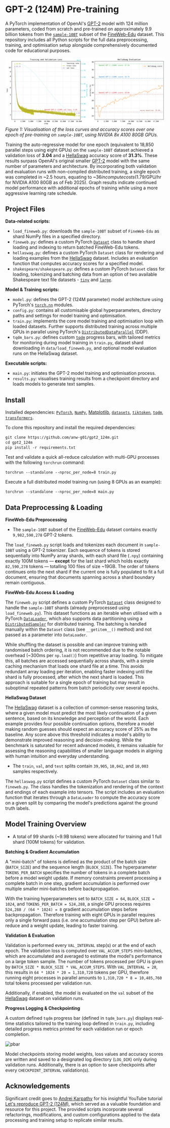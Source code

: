 # GPT-2 (124M) Pre-training

A PyTorch implementation of OpenAI's [GPT-2](https://github.com/openai/gpt-2) model with 124 million parameters, coded from scratch and pre-trained on approximately 9.9 billion tokens from the [`sample-10BT`](https://huggingface.co/datasets/HuggingFaceFW/fineweb-edu/viewer/sample-10BT) subset of the [FineWeb-Edu](https://huggingface.co/datasets/HuggingFaceFW/fineweb-edu) dataset. This repository includes all Python scripts for the full data preprocessing, training, and optimisation setup alongside comprehensively documented code for educational purposes. 

![figure](assets/figure_end_checkpoint_gpus_08_epoch_01_step_18850.svg)
*Figure 1: Visualisation of the loss curves and accuracy scores over one epoch of pre-training on `sample-10BT`, using NVIDIA 8x A100 80GB GPUs.*

Training the auto-regressive model for one epoch (equivalent to 18,850 parallel steps using eight GPUs) on the `sample-10BT` dataset achieved a validation loss of **3.04** and a [HellaSwag](https://github.com/rowanz/hellaswag/tree/master/data) accuracy score of **31.3%**. These results surpass OpenAI's original smaller [GPT-2](https://github.com/openai/gpt-2) model with the same number of parameters and architecture. By incorporating both validation and evaluation runs with non-compiled distributed training, a single epoch was completed in ~2.5 hours, equating to ~$36 in compute costs ($1.79/GPU/hr for NVIDIA A100 80GB as of Feb 2025). Graph results indicate continued model performance with additional epochs of training while using a more aggressive learning rate schedule.

## Project Files

**Data-related scripts:**
- `load_fineweb.py`: downloads the `sample-10BT` subset of `FineWeb-Edu` as shard NumPy files in a specified directory. 
- `fineweb.py`: defines a custom PyTorch [`Dataset`](https://pytorch.org/docs/stable/data.html#torch.utils.data.Dataset) class to handle shard loading and indexing to return batched FineWeb-Edu tokens. 
- `hellaswag.py`:  defines a custom PyTorch `Dataset` class for rendering and loading examples from the [HellaSwag](https://github.com/rowanz/hellaswag/tree/master/data) dataset. Includes an evaluation function that computes accuracy scores for a specified model. 
- `shakespeare/shakespeare.py`:  defines a custom PyTorch `Dataset` class for loading, tokenizing and batching data from an option of two available Shakespeare text file datasets - [`tiny`](https://raw.githubusercontent.com/karpathy/char-rnn/master/data/tinyshakespeare/input.txt) and [`large`](https://gist.githubusercontent.com/blakesanie/dde3a2b7e698f52f389532b4b52bc254/raw/76fe1b5e9efcf0d2afdfd78b0bfaa737ad0a67d3/shakespeare.txt).

**Model & Training scripts:**
- `model.py`: defines the GPT-2 (124M parameter) model architecture using PyTorch's [`torch.nn`](https://pytorch.org/docs/stable/nn.html#module-torch.nn) modules.
- `config.py`: contains all customisable global hyperparameters, directory paths and settings for model training and optimisation.
- `train.py`: implements the core model training and optimisation loop with loaded datasets. Further supports distributed training across multiple GPUs in parallel using PyTorch's [`DistributedDataParallel`](https://pytorch.org/docs/stable/generated/torch.nn.parallel.DistributedDataParallel.html#torch.nn.parallel.DistributedDataParallel) (DDP).
- `tqdm_bars.py`: defines custom [`tqdm`](https://github.com/tqdm/tqdm) progress bars, with tailored metrics for monitoring during model training in `train.py`, dataset shard downloading in `data/load_fineweb.py`, and optional model evaluation runs on the HellaSwag dataset.

**Executable scripts:**
- `main.py`: initiates the GPT-2 model training and optimisation process.
- `results.py`: visualises training results from a checkpoint directory and loads models to generate text samples.

## Install

Installed dependencies: [`PyTorch`](https://pytorch.org/), [`NumPy`](https://numpy.org/), [Matplotlib](https://matplotlib.org/stable/), [`datasets`](https://huggingface.co/docs/datasets/en/index), [`tiktoken`](https://github.com/openai/tiktoken), [`tqdm`](https://github.com/tqdm/tqdm), [`transformers`](https://huggingface.co/docs/transformers/en/index).

To clone this repository and install the required dependencies:
```
git clone https://github.com/anw-g01/gpt2_124m.git
cd gpt2_124m
pip install -r requirements.txt
```

Test and validate a quick all-reduce calculation with multi-GPU processes with the following `torchrun` command:

```
torchrun --standalone --nproc_per_node=8 train.py
```

Execute a full distributed model training run (using 8 GPUs as an example):

```
torchrun --standalone --nproc_per_node=8 main.py
```

## Data Preprocessing & Loading

**FineWeb-Edu Preprocessing**

- The `sample-10BT` subset of the [FineWeb-Edu](https://huggingface.co/datasets/HuggingFaceFW/fineweb-edu) dataset contains exactly `9,982,590,278` GPT-2 tokens.

The `load_fineweb.py` script loads and tokenizes each document in `sample-10BT` using a GPT-2 tokenizer. Each sequence of tokens is stored sequentially into NumPy array shards, with each shard file (`.npy`) containing exactly 100M tokens — **except** for the last shard which holds exactly `82,590,278` tokens — totalling 100 files of size ~19GB. The order of tokens continues onto the next shard if the current one is fully populated to fit a full document, ensuring that documents spanning across a shard boundary remain contiguous.

**FineWeb-Edu Access & Loading**

The `fineweb.py` script defines a custom PyTorch [`Dataset`](https://pytorch.org/docs/stable/data.html#torch.utils.data.Dataset) class designed to handle the `sample-10BT` shards (already preprocessed using `load_fineweb.py`). This dataset functions as an iterable when utilised with a PyTorch [`DataLoader`](https://pytorch.org/docs/stable/data.html#torch.utils.data.DataLoader), which also supports data partitioning using a [`DistributedSampler`](https://pytorch.org/docs/stable/data.html#torch.utils.data.distributed.DistributedSampler) for distributed training. The batching is handled manually within the `Dataset` class (see `__getitem__()` method) and not passed as a parameter into `DataLoader`.

While shuffling the dataset is possible and can improve training with randomised batch ordering, it is not recommended due to the notable overhead (~300ms per `np.load()`) from repetitive array loading. To mitigate this, all batches are accessed sequentially across shards, with a simple caching mechanism that loads one shard file at a time. This avoids redundant array loading per iteration, enabling faster indexing until the shard is fully processed, after which the next shard is loaded. This approach is suitable for a single epoch of training but may result in suboptimal repeated patterns from batch periodicity over several epochs.

**HellaSwag Dataset**

The [HellaSwag](https://github.com/rowanz/hellaswag/tree/master/data) dataset is a collection of common-sense reasoning tasks, where a given model must predict the most likely continuation of a given sentence, based on its knowledge and perception of the world. Each example provides four possible continuation options, therefore a model making random guesses should expect an accuracy score of 25% as the baseline. Any score above this threshold indicates a model's ability to demonstrate improved reasoning and decision-making. While the benchmark is saturated for recent advanced models, it remains valuable for assessing the reasoning capabilities of smaller language models in aligning with human intuition and everyday understanding.

- The `train`, `val`, and `test` splits contain `39,905`, `10,042`, and `10,003` samples respectively.

The `hellaswag.py` script defines a custom PyTorch `Dataset` class similar to `fineweb.py`. The class handles the tokenization and rendering of the context and endings of each example into tensors. The script includes an evaluation function that iterates through a `DataLoader` to compute the accuracy score on a given split by comparing the model's predictions against the ground truth labels.

## Model Training Overview

- A total of 99 shards (~9.9B tokens) were allocated for training and 1 full shard (100M tokens) for validation.

**Batching & Gradient Accumulation**

A "mini-batch" of tokens is defined as the product of the batch size (`BATCH_SIZE`) and the sequence length (`BLOCK_SIZE`). The hyperparameter `TOKENS_PER_BATCH` specifies the number of tokens in a complete batch before a model weight update. If memory constraints prevent processing a complete batch in one step, gradient accumulation is performed over multiple smaller mini-batches before backpropagation.

With the training hyperparameters set to `BATCH_SIZE = 64`, `BLOCK_SIZE = 1024`, and `TOKENS_PER_BATCH = 524,288`, a single GPU process requires `524,288 / (64 * 1024) = 8` gradient accumulation steps before backpropagation. Therefore training with eight GPUs in parallel requires only a single forward pass (i.e. one accumulation step per GPU) before all-reduce and a weight update, leading to faster training.

**Validation & Evaluation**

Validation is performed every `VAL_INTERVAL` step(s) or at the end of each epoch. The validation loss is computed over `VAL_ACCUM_STEPS` mini-batches, which are accumulated and averaged to estimate the model's performance on a large token sample. The number of tokens processed per GPU is given by `BATCH_SIZE * BLOCK_SIZE * VAL_ACCUM_STEPS`. With `VAL_INTERVAL = 20`, this results in `64 * 1024 * 20 = 1,310,720` tokens per GPU, therefore running eight processes in parallel amounts to `1,310,720 * 8 = 10,485,760` total tokens processed per validation run.

Additionally, if enabled, the model is evaluated on the `val` subset of the [HellaSwag](https://github.com/rowanz/hellaswag/tree/master/data) dataset on validation runs.

**Progress Logging & Checkpointing**

A custom defined `tqdm` progress bar (defined in `tqdm_bars.py`) displays real-time statistics tailored to the training loop defined in `train.py`, including detailed progress metrics printed for each validation run or epoch completion.

![pbar](assets/tqdmGPT_pbar.gif)

Model checkpoints storing model weights, loss values and accuracy scores are written and saved to a designated log directory (`LOG_DIR`) only during validation runs. Additionally, there is an option to save checkpoints after every `CHECKPOINT_INTERVAL` validation(s).  

## Acknowledgements

Significant credit goes to [Andrej Karpathy](https://github.com/karpathy) for his insightful YouTube tutorial [Let's reproduce GPT-2 (124M)](https://www.youtube.com/watch?v=l8pRSuU81PU), which served as a valuable foundation and resource for this project. The provided scripts incorporate several refactorings, modifications, and custom configurations applied to the data processing and training setup to replicate similar results.